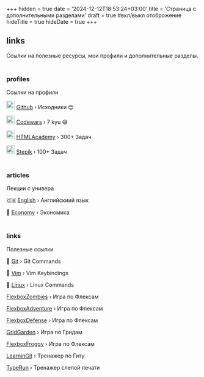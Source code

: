 +++
hidden = true
date = '2024-12-12T18:53:24+03:00'
title = 'Страница с дополнительными разделами'
draft = true  #вкл/выкл отоброжение
hideTitle = true 
hideDate = true
+++

<div>
<h2 class="mt5">
    links
</h2>
<p>
Ссылки на полезные ресурсы, 
мои профили и дополнительные разделы.
</p>
<h3 class="mt2" style="padding-top: 20px;">profiles</h3>
<p>
Ссылки на профили
</p>
<p>
<img class="logos" src="/images/Github-Dark.svg" width="22px" height="22px" /> <a href="https://github.com/dkd3v" target="_blank">Github</a> &rsaquo; Исходники 😊
</p>
<p>
<img class="logos" src="/images/Codewars.svg" width="22px" height="22px" /> <a href="https://www.codewars.com/users/dxrkd3v" target="_blank">Codewars</a> &rsaquo; 7 kyu 😅
</p>
<p>
<img class="logos" src="/images/htmlacademy.png" width="22px" height="22px" /> <a href="https://htmlacademy.ru/profile/dxrkd3v" target="_blank">HTMLAcademy</a> &rsaquo; 300+ Задач
</p>
<p>
<img class="logos" src="/images/stepik.jpeg" width="22px" height="22px" />
<a href="https://stepik.org/users/932469323/profile" target="_blank">Stepik</a> &rsaquo; 100+ Задач
</p>
<h3 class="mt2" style="padding-top: 20px;">articles</h3>
<p>
Лекции с универа
</p>
<p>
🇬🇧 <a href="/english/">English</a> &rsaquo; Английскиий язык
</p>
<p>
💸 <a href="/economy/">Economy</a> &rsaquo; Экономика
</p>
<h3 class="mt2" style="padding-top: 20px;">links</h3>
<p>
Полезные ссылки
</p>
<p>
📌 <a href="/gitbook/">Git</a> &rsaquo; Git Commands
</p>
<p>
📌 <a href="/vim/">Vim</a> &rsaquo; Vim Keybindings
</p>
<p>
📌 <a href="/linux/">Linux</a> &rsaquo; Linux Commands
</p>
<p>
<a href="https://mastery.games/flexboxzombies/" target="_blank">FlexboxZombies</a> &rsaquo; Игра по Флексам
</p>
<p>
<a href="https://codingfantasy.com/games/flexboxadventure/play" target="_blank">FlexboxAdventure</a> &rsaquo; Игра по Флексам
</p>
<p>
<a href="http://www.flexboxdefense.com/" target="_blank">FlexboxDefense</a> &rsaquo; Игра по Флексам
</p>
<p>
<a href="https://cssgridgarden.com" target="_blank">GridGarden</a> &rsaquo; Игра по Гридам
</p>
<p>
<a href="https://flexboxfroggy.com/" target="_blank">FlexboxFroggy</a> &rsaquo; Игра по Флексам
</p>
<p>
<a href="https://learngitbranching.js.org" target="_blank">LearninGit</a> &rsaquo; Тренажер по Гиту
</p>
<p>
<a href="https://typerun.top" target="_blank">TypeRun</a> &rsaquo; Тренажер слепой печати
</p>
</div>
